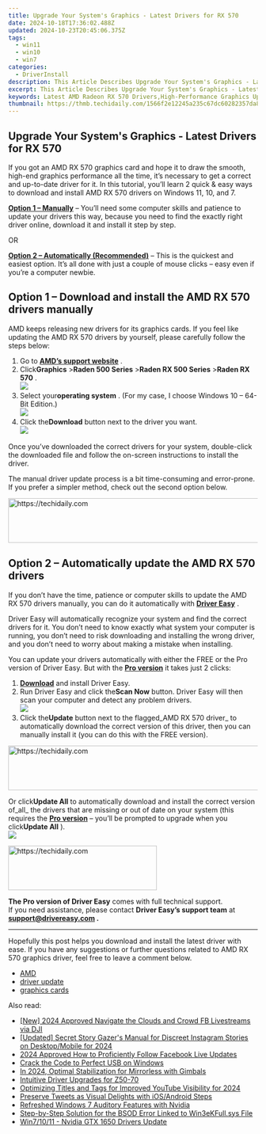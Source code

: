 ```yaml
---
title: Upgrade Your System's Graphics - Latest Drivers for RX 570
date: 2024-10-18T17:36:02.488Z
updated: 2024-10-23T20:45:06.375Z
tags:
  - win11
  - win10
  - win7
categories:
  - DriverInstall
description: This Article Describes Upgrade Your System's Graphics - Latest Drivers for RX 570
excerpt: This Article Describes Upgrade Your System's Graphics - Latest Drivers for RX 570
keywords: Latest AMD Radeon RX 570 Drivers,High-Performance Graphics Upgrade,RX 570 Graphics Card Drivers Download,System Graphics Enhancement with RX 570,AMD Radeon Drivers Upgrade Guide,Optimize PC Graphics Performance,Advanced Graphics Drivers for RX 570 Users
thumbnail: https://thmb.techidaily.com/1566f2e12245a235c67dc60282357da8be7ca7e87e9ad893653296d9f2133d72.jpg
---
```


## Upgrade Your System's Graphics - Latest Drivers for RX 570

 If you got an AMD RX 570 graphics card and hope it to draw the smooth, high-end graphics performance all the time, it’s necessary to get a correct and up-to-date driver for it. In this tutorial, you’ll learn 2 quick & easy ways to download and install AMD RX 570 drivers on Windows 11, 10, and 7.

**[Option 1 – Manually](#option1)** – You’ll need some computer skills and patience to update your drivers this way, because you need to find the exactly right driver online, download it and install it step by step.

OR

**[Option 2 – Automatically (Recommended)](#option2)**  – This is the quickest and easiest option. It’s all done with just a couple of mouse clicks – easy even if you’re a computer newbie.

## Option 1 – Download and install the AMD RX 570 drivers manually

 AMD keeps releasing new drivers for its graphics cards. If you feel like updating the AMD RX 570 drivers by yourself, please carefully follow the steps below:

1. Go to **[AMD’s support website](https://www.amd.com/en/support)**  .
2. Click**Graphics** \>**Raden 500 Series** \>**Raden RX 500 Series** \>**Raden RX 570** .  
![](https://images.drivereasy.com/wp-content/uploads/2020/09/1-1-7.jpg)
3. Select your**operating system** . (For my case, I choose Windows 10 – 64-Bit Edition.)  
![](https://images.drivereasy.com/wp-content/uploads/2020/09/1-2-8.jpg)
4. Click the**Download** button next to the driver you want.  
![](https://images.drivereasy.com/wp-content/uploads/2020/09/1-3-9.jpg)

 Once you’ve downloaded the correct drivers for your system, double-click the downloaded file and follow the on-screen instructions to install the driver.

 The manual driver update process is a bit time-consuming and error-prone. If you prefer a simpler method, check out the second option below.

<!-- affiliate ads begin -->
<a href="https://appsumo.8odi.net/c/5597632/2068426/7443" target="_top" id="2068426">
  <img src="//a.impactradius-go.com/display-ad/7443-2068426" border="0" alt="https://techidaily.com" width="728" height="90"/>
</a>
<img height="0" width="0" src="https://appsumo.8odi.net/i/5597632/2068426/7443" style="position:absolute;visibility:hidden;" border="0" />
<!-- affiliate ads end -->

## Option 2 – Automatically update the AMD RX 570 drivers

 If you don’t have the time, patience or computer skills to update the AMD RX 570 drivers manually, you can do it automatically with **[Driver Easy](https://tools.techidaily.com/drivereasy/download/)**  .

 Driver Easy will automatically recognize your system and find the correct drivers for it. You don’t need to know exactly what system your computer is running, you don’t need to risk downloading and installing the wrong driver, and you don’t need to worry about making a mistake when installing.

 You can update your drivers automatically with either the FREE or the Pro version of Driver Easy. But with the **[Pro version](https://tools.techidaily.com/drivereasy/download/)**  it takes just 2 clicks:

1. **[Download](https://tools.techidaily.com/drivereasy/download/)**  and install Driver Easy.
2. Run Driver Easy and click the**Scan Now** button. Driver Easy will then scan your computer and detect any problem drivers.  
![](https://images.drivereasy.com/wp-content/uploads/2020/09/de-1-9.jpg)
3. Click the**Update** button next to the flagged_AMD RX 570 driver_ to automatically download the correct version of this driver, then you can manually install it (you can do this with the FREE version).  

<!-- affiliate ads begin -->
<a href="https://aligracehair.sjv.io/c/5597632/2135419/19272" target="_top" id="2135419">
  <img src="//a.impactradius-go.com/display-ad/19272-2135419" border="0" alt="https://techidaily.com" width="728" height="90"/>
</a>
<img height="0" width="0" src="https://aligracehair.sjv.io/i/5597632/2135419/19272" style="position:absolute;visibility:hidden;" border="0" />
<!-- affiliate ads end -->

 Or click**Update All** to automatically download and install the correct version of_all_ the drivers that are missing or out of date on your system (this requires the **[Pro version](https://tools.techidaily.com/drivereasy/download/)**  – you’ll be prompted to upgrade when you click**Update All** ).  
![](https://images.drivereasy.com/wp-content/uploads/2020/09/de-2-15.jpg)

<!-- affiliate ads begin -->
<a href="https://laganoo.pxf.io/c/5597632/1484940/16446" target="_top" id="1484940">
  <img src="//a.impactradius-go.com/display-ad/16446-1484940" border="0" alt="https://techidaily.com" width="300" height="90"/>
</a>
<img height="0" width="0" src="https://laganoo.pxf.io/i/5597632/1484940/16446" style="position:absolute;visibility:hidden;" border="0" />
<!-- affiliate ads end -->

**The Pro version of Driver Easy** comes with full technical support.  
 If you need assistance, please contact **Driver Easy’s support team** at **[support@drivereasy.com](mailto:support@drivereasy.com) .**

---

 Hopefully this post helps you download and install the latest driver with ease. If you have any suggestions or further questions related to AMD RX 570 graphics driver, feel free to leave a comment below.

* [AMD](https://tools.techidaily.com/drivereasy/download/)
* [driver update](https://store.drivereasy.com/order/cart.php?PRODS=4731822&QTY=1&AFFILIATE=108875)
* [graphics cards](https://tools.techidaily.com/drivereasy/download/)

<ins class="adsbygoogle"
     style="display:block"
     data-ad-format="autorelaxed"
     data-ad-client="ca-pub-7571918770474297"
     data-ad-slot="1223367746"></ins>

<ins class="adsbygoogle"
     style="display:block"
     data-ad-client="ca-pub-7571918770474297"
     data-ad-slot="8358498916"
     data-ad-format="auto"
     data-full-width-responsive="true"></ins>

<span class="atpl-alsoreadstyle">Also read:</span>
<div><ul>
<li><a href="https://facebook-video-files.techidaily.com/new-2024-approved-navigate-the-clouds-and-crowd-fb-livestreams-via-dji/"><u>[New] 2024 Approved Navigate the Clouds and Crowd FB Livestreams via DJI</u></a></li>
<li><a href="https://instagram-clips.techidaily.com/updated-secret-story-gazers-manual-for-discreet-instagram-stories-on-desktopmobile-for-2024/"><u>[Updated] Secret Story Gazer's Manual for Discreet Instagram Stories on Desktop/Mobile for 2024</u></a></li>
<li><a href="https://facebook-videos.techidaily.com/2024-approved-how-to-proficiently-follow-facebook-live-updates/"><u>2024 Approved How to Proficiently Follow Facebook Live Updates</u></a></li>
<li><a href="https://driver-install.techidaily.com/crack-the-code-to-perfect-usb-on-windows/"><u>Crack the Code to Perfect USB on Windows</u></a></li>
<li><a href="https://extra-approaches.techidaily.com/in-2024-optimal-stabilization-for-mirrorless-with-gimbals/"><u>In 2024, Optimal Stabilization for Mirrorless with Gimbals</u></a></li>
<li><a href="https://driver-install.techidaily.com/intuitive-driver-upgrades-for-z50-70/"><u>Intuitive Driver Upgrades for Z50-70</u></a></li>
<li><a href="https://facebook-record-videos.techidaily.com/optimizing-titles-and-tags-for-improved-youtube-visibility-for-2024/"><u>Optimizing Titles and Tags for Improved YouTube Visibility for 2024</u></a></li>
<li><a href="https://twitter-videos.techidaily.com/preserve-tweets-as-visual-delights-with-iosandroid-steps/"><u>Preserve Tweets as Visual Delights with iOS/Android Steps</u></a></li>
<li><a href="https://driver-install.techidaily.com/refreshed-windows-7-auditory-features-with-nvidia/"><u>Refreshed Windows 7 Auditory Features with Nvidia</u></a></li>
<li><a href="https://blue-screen-error.techidaily.com/step-by-step-solution-for-the-bsod-error-linked-to-win3ekfullsys-file/"><u>Step-by-Step Solution for the BSOD Error Linked to Win3eKFull.sys File</u></a></li>
<li><a href="https://driver-install.techidaily.com/win71011-nvidia-gtx-1650-drivers-update/"><u>Win7/10/11 - Nvidia GTX 1650 Drivers Update</u></a></li>
</ul></div>

